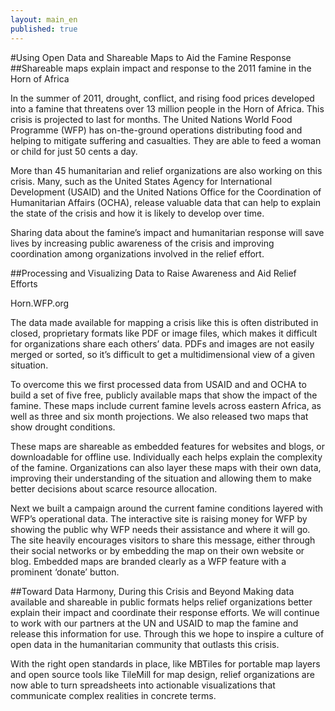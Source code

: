 ```yaml
---
layout: main_en
published: true
---
```


#Using Open Data and Shareable Maps to Aid the Famine Response
##Shareable maps explain impact and response to the 2011 famine in the Horn of Africa

In the summer of 2011, drought, conflict, and rising food prices developed into a famine that threatens over 13 million people in the Horn of Africa. This crisis is projected to last for months. The United Nations World Food Programme (WFP) has on-the-ground operations distributing food and helping to mitigate suffering and casualties. They are able to feed a woman or child for just 50 cents a day.

More than 45 humanitarian and relief organizations are also working on this crisis. Many, such as the United States Agency for International Development (USAID) and the United Nations Office for the Coordination of Humanitarian Affairs (OCHA), release valuable data that can help to explain the state of the crisis and how it is likely to develop over time.

Sharing data about the famine’s impact and humanitarian response will save lives by increasing public awareness of the crisis and improving coordination among organizations involved in the relief effort.

##Processing and Visualizing Data to Raise Awareness and Aid Relief Efforts

Horn.WFP.org

The data made available for mapping a crisis like this is often distributed in closed, proprietary formats like PDF or image files, which makes it difficult for organizations share each others’ data. PDFs and images are not easily merged or sorted, so it’s difficult to get a multidimensional view of a given situation.

To overcome this we first processed data from USAID and and OCHA to build a set of five free, publicly available maps that show the impact of the famine. These maps include current famine levels across eastern Africa, as well as three and six month projections. We also released two maps that show drought conditions.


These maps are shareable as embedded features for websites and blogs, or downloadable for offline use. Individually each helps explain the complexity of the famine. Organizations can also layer these maps with their own data, improving their understanding of the situation and allowing them to make better decisions about scarce resource allocation.

Next we built a campaign around the current famine conditions layered with WFP’s operational data. The interactive site is raising money for WFP by showing the public why WFP needs their assistance and where it will go. The site heavily encourages visitors to share this message, either through their social networks or by embedding the map on their own website or blog. Embedded maps are branded clearly as a WFP feature with a prominent ‘donate’ button.

##Toward Data Harmony, During this Crisis and Beyond
Making data available and shareable in public formats helps relief organizations better explain their impact and coordinate their response efforts. We will continue to work with our partners at the UN and USAID to map the famine and release this information for use. Through this we hope to inspire a culture of open data in the humanitarian community that outlasts this crisis.

With the right open standards in place, like MBTiles for portable map layers and open source tools like TileMill for map design, relief organizations are now able to turn spreadsheets into actionable visualizations that communicate complex realities in concrete terms.
